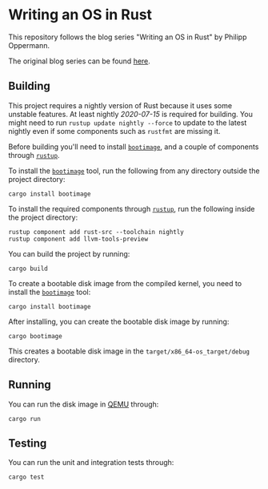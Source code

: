 # Writing an OS in Rust

This repository follows the blog series "Writing an OS in Rust" by Philipp Oppermann.

The original blog series can be found [here](https://os.phil-opp.com/).

## Building

This project requires a nightly version of Rust because it uses some unstable features. At least nightly _2020-07-15_ is required for building. You might need to run `rustup update nightly --force` to update to the latest nightly even if some components such as `rustfmt` are missing it.

Before building you'll need to install [`bootimage`], and a couple of components through [`rustup`].

[`bootimage`]: https://github.com/rust-osdev/bootimage
[`rustup`]: https://rustup.rs/

To install the [`bootimage`] tool, run the following from any directory outside the project directory:

```
cargo install bootimage
```

To install the required components through [`rustup`], run the following inside the project directory:

```
rustup component add rust-src --toolchain nightly
rustup component add llvm-tools-preview
```

You can build the project by running:

```
cargo build
```

To create a bootable disk image from the compiled kernel, you need to install the [`bootimage`] tool:

```
cargo install bootimage
```

After installing, you can create the bootable disk image by running:

```
cargo bootimage
```

This creates a bootable disk image in the `target/x86_64-os_target/debug` directory.

## Running

You can run the disk image in [QEMU] through:

[QEMU]: https://www.qemu.org/

```
cargo run
```

## Testing

You can run the unit and integration tests through:

```
cargo test
```
